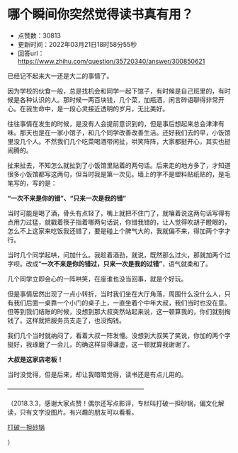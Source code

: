 # 哪个瞬间你突然觉得读书真有用？
- 点赞数：30813
- 更新时间：2022年03月21日18时58分55秒
- 回答url：https://www.zhihu.com/question/35720340/answer/300850621
<body>
 <p data-pid="CwTiedyD">已经记不起来大一还是大二的事情了。</p>
 <p data-pid="RKZLSbjM">因为学校的伙食一般，总是找机会和同学一起下馆子，有时候是自己班里的，有时候是各种认识的人。那时候一两百块钱，几个菜，加瓶酒，闲言碎语聊得非常开心。在我生命中，是一段心灵接近透明的岁月，无比美好。</p>
 <p data-pid="3zgS87ao">往往事情在发生的时候，是没有人会提前意识到的，但是事后想起来总会津津有味。那天也是在一家小馆子，和几个同学改善改善生活。还好我们去的早，小饭馆里没几个人。不然我们几个吃菜喝酒带闲扯，哄笑阵阵，大家都挺开心，其实也挺闹腾的。</p>
 <p data-pid="U5UozBj2">扯来扯去，不知怎么就扯到了小饭馆里贴着的两句话。后来走的地方多了，才知道很多小饭馆都写这两句，但当时我是第一次见。墙上的字不是塑料贴纸贴的，是毛笔写的，写的是：</p>
 <p data-pid="YnHvbW5T"><b>“一次不来是你的错”、“只来一次是我的错”</b></p>
 <p data-pid="gXnPRrzc">当时可能是喝了酒，骨头有点轻了，嘴上就把不住门了，就嚷着说这两句话写得有点用力过猛，就戳着筷子指着哪两句话说，你错我错的，让人觉得吹胡子瞪眼的，怎么不上这家来吃饭我还错了，要是碰上个脾气大的，我就偏不来，得加两个字才行。</p>
 <p data-pid="lCXR5Y14">当时几个同学起哄，问加什么。我趁着酒劲，就说，既然那么过火，那就加两个过字呗。改成“<b>一次不来是你的错过，只来一次是我的过错”</b>，语气就柔和了。</p>
 <p data-pid="JS6x8UF4">几个同学立即会心的一阵哄笑，在座谁也没当回事，就是个好玩。</p>
 <p data-pid="CyMDhOk-">但是事情居然出现了一点小转折，当时我们坐在大厅角落，周围什么没什么人，只有我们后面一桌靠一个小门的桌子上，一直坐着个中年大叔，我们当时也没在意。但等到我们结账的时候，没想到那大叔突然站起来说，这一顿算我的，你们就别掏钱了。这样就把服务员支走了，也没掏钱。</p>
 <p data-pid="TbVcsMil">我们几个当时就纳闷了，看着大叔一阵发懵。没想到大叔笑了笑说，你加的两个字挺好，我琢磨了一会儿，的确这样显得谦虚，这一顿就算我谢谢了。</p>
 <p data-pid="ebhPqfJN"><b>大叔是这家店老板！</b></p>
 <p data-pid="4ddu_NVl">当时没觉得，但是后来，却让我暗暗觉得，读书还是有点儿用的。</p><a data-draft-node="block" data-draft-type="mcn-link-card" data-mcn-id="1489314776647495680"></a>
 <p data-pid="Dt2HWRkQ">——————————————————————</p>
 <p data-pid="9UdPqgaf">（2018.3.3，感谢大家点赞！偶尔还写点影评，专栏叫打破一担砂锅，偏文化解读，只有文字没图片。有兴趣的朋友可以看看。</p><a href="https://zhuanlan.zhihu.com/dapoyidanshaguo" data-draft-node="block" data-draft-type="link-card" class="internal">打破一担砂锅</a>
 <p data-pid="3zNJ4uoG">）</p>
</body>